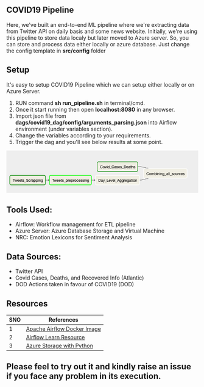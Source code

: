 COVID19 Pipeline
---

Here, we've built an end-to-end ML pipeline where we're extracting data from Twitter API on daily basis and some news website. Initially, we're using this pipeline to store data localy but later moved to Azure server. So, you can store and process data either locally or azure database. Just change the config template in **src/config** folder

## Setup
It's easy to setup COVID19 Pipeline which we can setup either locally or on Azure Server.
1. RUN command **sh run_pipeline.sh** in terminal/cmd.
2. Once it start running then open **localhost:8080** in any browser.
3. Import json file from **dags/covid19_dag/config/arguments_parsing.json** into Airflow environment (under variables section).
4. Change the variables according to your requirements.
5. Trigger the dag and you'll see below results at some point.

![COVID Dag:](https://github.com/AbhishekSingl/COVID19_Pipeline/blob/master/dags/COVID19_Dag.png)

## Tools Used:
- Airflow: Workflow management for ETL pipeline
- Azure Server: Azure Database Storage and Virtual Machine
- NRC: Emotion Lexicons for Sentiment Analysis

## Data Sources:
- Twitter API
- Covid Cases, Deaths, and Recovered Info (Atlantic) 
- DOD Actions taken in favour of COVID19 (DOD)

## Resources

| SNO |      References       |
|------|-----------------------|
| 1    | [Apache Airflow Docker Image](https://github.com/puckel/docker-airflow) |
| 2    | [Airflow Learn Resource](https://www.applydatascience.com/airflow/airflow-tutorial-introduction/) |
| 3    | [Azure Storage with Python](https://docs.microsoft.com/en-us/python/api/azure-storage-blob/azure.storage.blob.blobclient?view=azure-python) |

## Please feel to try out it and kindly raise an issue if you face any problem in its execution.
